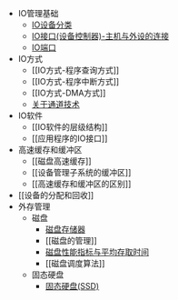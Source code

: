 - IO管理基础
	- [IO设备分类](IO设备分类.md)
	- [IO接口(设备控制器)-主机与外设的连接](IO接口(设备控制器)-主机与外设的连接.md)
	- [IO端口](IO端口.md)
- IO方式
	- [[IO方式-程序查询方式]]
	- [[IO方式-程序中断方式]]
	- [[IO方式-DMA方式]]
	- [关于通道技术](../关于通道技术.md)
- IO软件
	- [[IO软件的层级结构]]
	- [[应用程序的IO接口]]
- 高速缓存和缓冲区
	- [[磁盘高速缓存]]
	- [[设备管理子系统的缓冲区]]
	- [[高速缓存和缓冲区的区别]]
- [[设备的分配和回收]]
- 外存管理
	- 磁盘
		- [磁盘存储器](../磁盘存储器.md)
		- [[磁盘的管理]]
		- [磁盘性能指标与平均存取时间](../磁盘性能指标与平均存取时间.md)
		- [[磁盘调度算法]]
	- 固态硬盘
		- [固态硬盘(SSD)](../固态硬盘(SSD).md)
